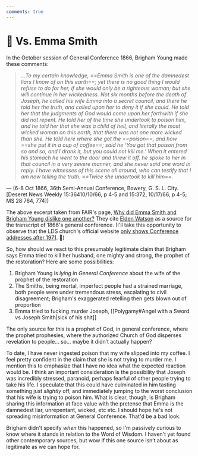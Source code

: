 ```yaml
---
comments: true
---
```

# 🥊 Vs. Emma Smith
In the October session of General Conference 1866, Brigham Young made these comments:

> *…To my certain knowledge, ==Emma Smith is one of the damnedest liars I know of on this earth==; yet there is no good thing I would refuse to do for her, if she would only be a righteous woman; but she will continue in her wickedness. Not six months before the death of Joseph, he called his wife Emma into a secret council, and there he told her the truth, and called upon her to deny it if she could. He told her that the judgments of God would come upon her forthwith if she did not repent. He told her of the time she undertook to poison him, and he told her that she was a child of hell, and literally the most wicked woman on this earth, that there was not one more wicked than she. He told here where she got the ==poison==, and how ==she put it in a cup of coffee==; said he ‘You got that poison from so and so, and I drank it, but you could not kill me.’ When it entered his stomach he went to the door and threw it off. he spoke to her in that council in a very severe manner, and she never said one word in reply. I have witnesses of this scene all around, who can testify that I am now telling the truth. ==Twice she undertook to kill him==.* 
 
— (6-8 Oct 1866, 36th Semi-Annual Conference, Bowery, G. S. L. City. [Deseret News Weekly 15:36410/10/66, p 4-5 and 15:372, 10/17/66, p 4-5; MS 28:764, 774])

The above excerpt taken from FAIR's page, [Why did Emma Smith and Brigham Young dislike one another?](https://www.fairlatterdaysaints.org/answers/Why_did_Emma_Smith_and_Brigham_Young_dislike_one_another%3F) They cite [Elden Watson](http://www.eldenwatson.net/1860s.htm#14) as a source for the transcript of 1866's general conference. (I'll take this opportunity to observe that the LDS church's official website [only shows Conference addresses after 1971](https://www.churchofjesuschrist.org/study/general-conference?lang=eng). 🤔)

So, how should we react to this presumably legitimate claim that Brigham says Emma tried to kill her husband, one mighty and strong, the prophet of the restoration? Here are some possibilities:

1. Brigham Young is *lying in General Conference* about the wife of the prophet of the restoration
2. The Smiths, being mortal, imperfect people had a strained marriage, both people were under tremendous stress, escalating to civil disagreement; Brigham's exaggerated retelling then gets blown out of proportion
3. Emma tried to fucking murder Joseph, [[Polygamy#Angel with a Sword vs Joseph Smith|sick of his shit]]

The only source for this is a prophet of God, in general conference, where the prophet prophesies, where the authorized Church of God disperses revelation to people… so… maybe it didn’t actually happen?

To date, I have never ingested poison that my wife slipped into my coffee. I feel pretty confident in the claim that she is not trying to murder me. I mention this to emphasize that I have no idea what the expected reaction would be. I think an important consideration is the possibility that Joseph was incredibly stressed, paranoid, perhaps fearful of other people trying to take his life. I speculate that this could have culminated in him tasting something just *slightly* off, and immediately jumping to the worst conclusion that his wife is trying to poison him. What is clear, though, is Brigham sharing this information at face value with the pretense that Emma is the damnedest liar, unrepentant, wicked, etc etc. I should hope he's not spreading misinformation at General Conference. That'd be a bad look.

Brigham didn't specify *when* this happened, so I'm passively curious to know where it stands in relation to the Word of Wisdom. I haven't yet found other contemporary sources, but wow if this one source isn’t about as legitimate as we can hope for.